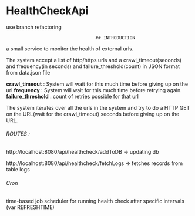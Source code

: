 # HealthCheckApi
use branch refactoring


                                      ## INTRODUCTION
                                      
a small service to monitor the health of external urls.

The system accept a list of http/https urls and a crawl_timeout(seconds) and frequency(in seconds) and failure_threshold(count) in JSON format from data.json file

**crawl_timeout** : System will wait for this much time before giving up on the url
**frequency** :  System will wait for this much time before retrying again.
**failure_threshold** :  count of retries possible for that url

The system iterates over all the urls in the system and try to do a HTTP GET on the URL(wait for the crawl_timeout) seconds before giving up on the URL. 

###### ROUTES : 

http://localhost:8080/api/healthcheck/addToDB  -> updating db

http://localhost:8080/api/healthcheck/fetchLogs -> fetches records from table logs

###### Cron
time-based job scheduler for running health check after specific intervals (var REFRESHTIME)


